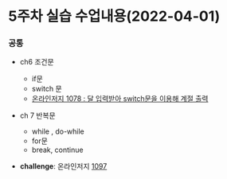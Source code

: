 # 5주차 실습 수업내용(2022-04-01)  

### 공통
- ch6 조건문
  -   if문
  -   switch 문
  -   [온라인저지 1078 : 달 입력받아 switch문을 이용해 계절 출력](http://eseoj.inu.ac.kr/JudgeOnline/problem.php?id=1078)  

- ch 7 반복문
  -  while , do-while
  -  for문
  -  break, continue


- **challenge**: 온라인저지 [1097](http://eseoj.inu.ac.kr/JudgeOnline/problem.php?id=1097)
